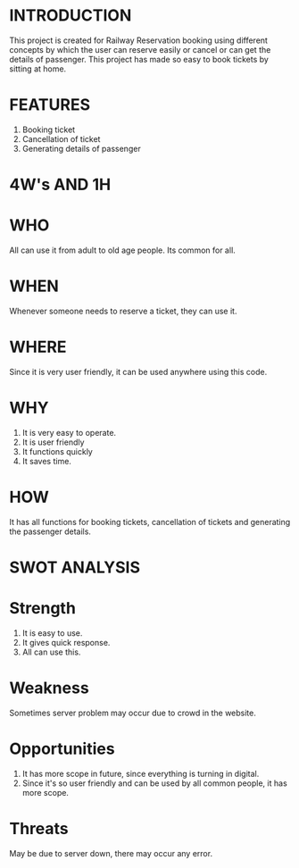 # INTRODUCTION <BR/>
This project is created for Railway Reservation booking using different concepts by which the user can reserve easily or cancel or can get the details of passenger. This project has made so easy to book tickets by sitting at home.

# FEATURES <BR/>
1. Booking ticket
2. Cancellation of ticket
3. Generating details of passenger

# 4W's AND 1H <BR/>
# WHO <BR/>
All can use it from adult to old age people. Its common for all.

# WHEN <BR/>
Whenever someone needs to reserve a ticket, they can use it.

# WHERE <BR/>
Since it is very user friendly, it can be used anywhere using this code.

# WHY <BR/>
1. It is very easy to operate.
2. It is user friendly
3. It functions quickly
4. It saves time.

# HOW <BR/>
It has all functions for booking tickets, cancellation of tickets and generating the passenger details. 

# SWOT ANALYSIS <BR/>
# Strength <BR/>
1. It is easy to use.
2. It gives quick response.
3. All can use this.

# Weakness <BR/>
Sometimes server problem may occur due to crowd in the website.

# Opportunities <BR/>
1. It has more scope in future, since everything is turning in digital.
2. Since it's so user friendly and can be used by all common people, it has more scope.

# Threats <BR/>
May be due to server down, there may occur any error.

